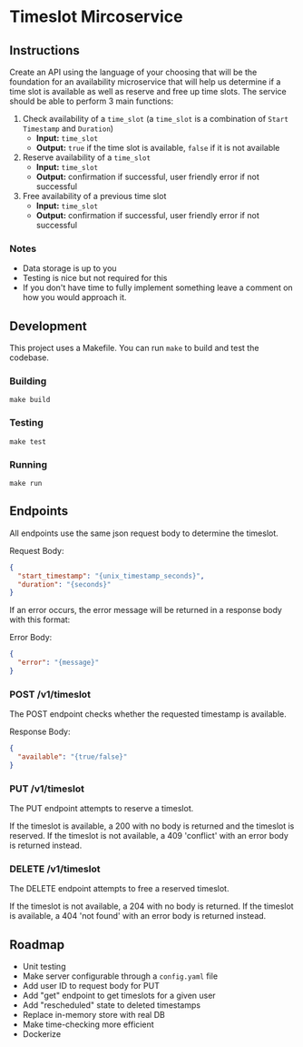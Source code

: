 # Timeslot Mircoservice

## Instructions
Create an API using the language of your choosing that will be the foundation for an availability microservice that will help us determine if a time slot is available as well as reserve and free up time slots.
The service should be able to perform 3 main functions:

1. Check availability of a `time_slot` (a `time_slot` is a combination of `Start Timestamp` and `Duration`)
   - **Input:** `time_slot`
   - **Output:** `true` if the time slot is available, `false` if it is not available
2. Reserve availability of a `time_slot`
   - **Input:** `time_slot`
   - **Output:** confirmation if successful, user friendly error if not successful
3. Free availability of a previous time slot
   - **Input:** `time_slot`
   - **Output:** confirmation if successful, user friendly error if not successful

### Notes
- Data storage is up to you
- Testing is nice but not required for this
- If you don't have time to fully implement something leave a comment on how you would approach it.

## Development
This project uses a Makefile. You can run `make` to build and test the codebase.

### Building
`make build`

### Testing
`make test`

### Running
`make run`

## Endpoints
All endpoints use the same json request body to determine the timeslot.

Request Body:
```json
{
  "start_timestamp": "{unix_timestamp_seconds}",
  "duration": "{seconds}"
}
```

If an error occurs, the error message will be returned in a response body with this format:

Error Body:
```json
{
  "error": "{message}"
}
```

### POST /v1/timeslot
The POST endpoint checks whether the requested timestamp is available.

Response Body:
```json
{
  "available": "{true/false}"
}
```

### PUT /v1/timeslot
The PUT endpoint attempts to reserve a timeslot.

If the timeslot is available, a 200 with no body is returned and the timeslot is reserved.
If the timeslot is not available, a 409 'conflict' with an error body is returned instead.

### DELETE /v1/timeslot
The DELETE endpoint attempts to free a reserved timeslot.

If the timeslot is not available, a 204 with no body is returned.
If the timeslot is available, a 404 'not found' with an error body is returned instead.

## Roadmap
+ Unit testing
+ Make server configurable through a `config.yaml` file
+ Add user ID to request body for PUT
+ Add "get" endpoint to get timeslots for a given user
+ Add "rescheduled" state to deleted timestamps
+ Replace in-memory store with real DB
+ Make time-checking more efficient
+ Dockerize
